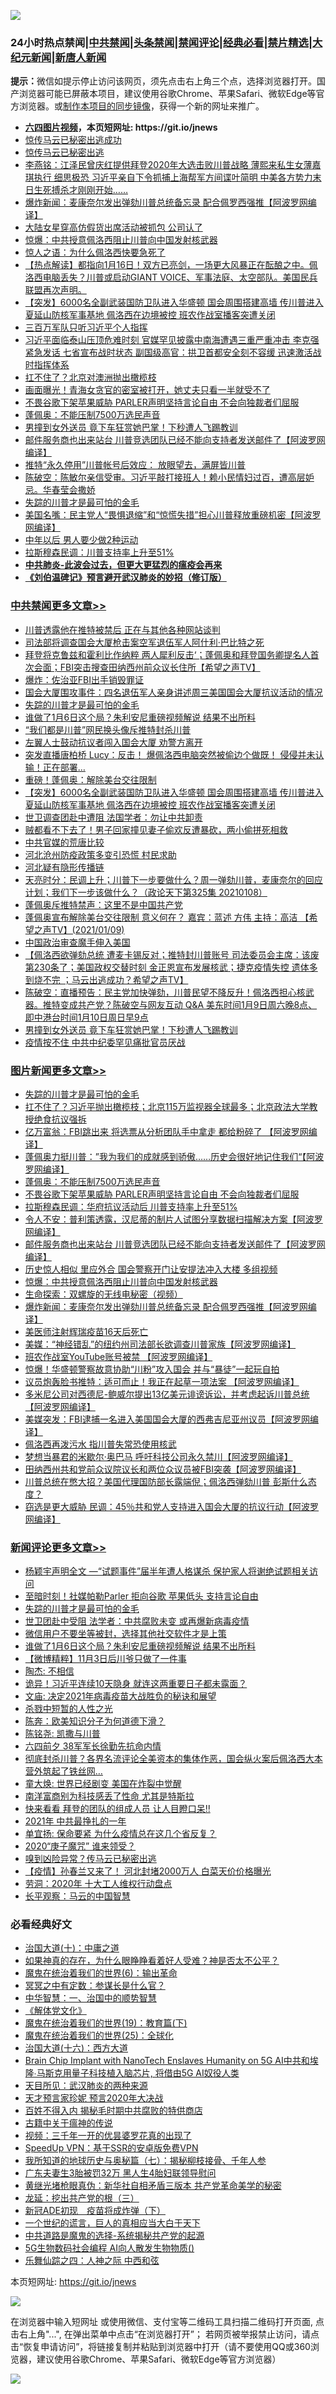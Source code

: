 ![](https://raw.githubusercontent.com/fqnews/bnews/master/64photo/fqnews-qr.jpg)

<div id="tt">
<h3>24小时热点禁闻|<a href="#%E4%B8%AD%E5%85%B1%E7%A6%81%E9%97%BB%E6%9B%B4%E5%A4%9A%E6%96%87%E7%AB%A0">中共禁闻</a>|<a href="#%E5%9B%BE%E7%89%87%E6%96%B0%E9%97%BB%E6%9B%B4%E5%A4%9A%E6%96%87%E7%AB%A0">头条禁闻</a>|<a href="#%E6%96%B0%E9%97%BB%E8%AF%84%E8%AE%BA%E6%9B%B4%E5%A4%9A%E6%96%87%E7%AB%A0">禁闻评论|<a href="#%E5%BF%85%E7%9C%8B%E7%BB%8F%E5%85%B8%E5%A5%BD%E6%96%87">经典必看|<a href="/video.md#%E7%A6%81%E7%89%87%E7%B2%BE%E9%80%89">禁片精选</a>|<a href="https://github.com/fqnews/djy/blob/master/gb/nf1351518.md#1">大纪元新闻</a>|<a href="https://github.com/fqnews/ntdtv/blob/master/gb/prog204.md#1">新唐人新闻</a></h3>
<div><b>提示：</b>微信如提示停止访问该网页，须先点击右上角三个点，选择浏览器打开。国产浏览器可能已屏蔽本项目，建议使用谷歌Chrome、苹果Safari、微软Edge等官方浏览器。或<a href="https://github.com/fqnews/bnews/blob/master/%E5%88%B6%E4%BD%9Cgit%E7%A6%81%E9%97%BB%E9%95%9C%E5%83%8F.md">制作本项目的同步镜像</a>，获得一个新的网址来推广。</div>
<ul>
<li><b><a href="http://d1.bdrive.tk/64.mp4" target="_blank">六四图片视频</a>，本页短网址: https://git.io/jnews</b></li>
<li><a href="/comments/20210109/1464231.md">惊传马云已秘密出逃成功</a></li>
<li><a href="/cbnews/20210109/1464302.md">惊传马云已秘密出逃</a></li>
<li><a href="/comments/20210109/1464227.md">李燕铭：江泽民曾庆红提供拜登2020年大选击败川普战略 薄熙来私生女薄嘉琪执行 细思极恐 习近平亲自下令抓捕上海帮军方间谍叶简明 中美各方势力末日生死搏杀才刚刚开始……</a></li>
<li><a href="/topimagenews/20210109/1464289.md">爆炸新闻：麦康奈尔发出弹劾川普总统备忘录 配合佩罗西强推【阿波罗网编译】</a></li>
<li><a href="/comments/20210109/1464258.md">大陆女星穿高仿假货出席活动被抓包 公司认了</a></li>
<li><a href="/comments/20210109/1464370.md">惊爆：中共授意佩洛西阻止川普向中国发射核武器</a></li>
<li><a href="/comments/20210110/1464533.md">惊人之语：为什么佩洛西快要急死了</a></li>
<li><a href="/cbnews/20210109/1464445.md">【热点解读】都指向1月16日！双方已亮剑，一场更大风暴正在酝酿之中。佩洛西电脑丢失？川普或启动GIANT VOICE、军事法庭、太空部队。美国民兵联盟再次声明。</a></li>
<li><a href="/cbnews/20210110/1464686.md">【突发】6000名全副武装国防卫队进入华盛顿  国会周围搭建高墙  传川普进入夏延山防核军事基地 佩洛西在边境被控  班农作战室播客突遭关闭</a></li>
<li><a href="/ssgc/20210109/1464235.md">三百万军队只听习近平个人指挥</a></li>
<li><a href="/comments/20210110/1464505.md">习近平面临泰山压顶危难时刻 官媒罕见披露中南海遭遇三重严重冲击 李克强紧急发话 七省宣布战时状态 副国级高官：拱卫首都安全刻不容缓 迅速激活战时指挥体系</a></li>
<li><a href="/worldnews/20210109/1464293.md">扛不住了？北京对澳洲抛出橄榄枝</a></li>
<li><a href="/cnnews/20210110/1464737.md">画面曝光！青海女贪官的密室被打开，她丈夫只看一半就受不了</a></li>
<li><a href="/topimagenews/20210110/1464540.md">不畏谷歌下架苹果威胁 PARLER声明坚持言论自由 不会向独裁者们屈服</a></li>
<li><a href="/topimagenews/20210110/1464585.md">蓬佩奥：不能压制7500万选民声音</a></li>
<li><a href="/cbnews/20210110/1464562.md">男撞到女外送员 竟下车狂赏她巴掌！下秒遭人飞踢教训</a></li>
<li><a href="/topimagenews/20210109/1464393.md">邮件服务商也出来站台 川普竞选团队已经不能向支持者发送邮件了【阿波罗网编译】</a></li>
<li><a href="/comments/20210109/1464408.md">推特“永久停用”川普帐号后效应： 放眼望去，满屏皆川普</a></li>
<li><a href="/cbnews/20210109/1464345.md">陈破空：陈敏尔亲信受审。习近平敲打接班人！赖小民情妇过百，遭高层妒忌。华春莹会撒娇</a></li>
<li><a href="/comments/20210110/1464812.md">失踪的川普才是最可怕的金毛</a></li>
<li><a href="/cnnews/20210109/1464442.md">美国名嘴：民主党人“畏惧退缩”和“惊慌失措”担心川普释放重磅机密【阿波罗网编译】</a></li>
<li><a href="/lifebaike/20210109/1464282.md">中年以后 男人要少做2种运动</a></li>
<li><a href="/comments/20210110/1464483.md">拉斯穆森民调：川普支持率上升至51%</a></li>
<li><b><a href="/comments/20200211/1275071.md" target="_blank">中共肺炎-此波会过去，但更大更猛烈的瘟疫会再来</a></b></li>
<li><b><a href="/comments/20200207/1272816.md" target="_blank">《刘伯温碑记》预言避开武汉肺炎的妙招（修订版）</a></b></li>
</ul>
</div>

<div class="catlist">
<h3><a href="/cbnews/" target="_blank">中共禁闻</a><span><a href="/cbnews/" target="_blank" rel="nofollow">更多文章>></a></span></h3>
<ul>
<li><a href="/cbnews/20210110/1464821.md" target="_blank">川普透露他在推特被禁后 正在与其他各种网站谈判</a></li>
<li><a href="/cbnews/20210110/1464819.md" target="_blank">司法部将调查国会大厦枪击案空军退伍军人阿什利·巴比特之死</a></li>
<li><a href="/cbnews/20210110/1464818.md" target="_blank">拜登将克鲁兹和霍利比作纳粹 两人犀利反击‘；蓬佩奥和拜登国务卿提名人首次会面；FBI突击搜查田纳西州前众议长住所【希望之声TV】</a></li>
<li><a href="/cbnews/20210110/1464817.md" target="_blank">爆炸：佐治亚FBI出手销毁罪证</a></li>
<li><a href="/cbnews/20210110/1464814.md" target="_blank">国会大厦围攻事件：四名退伍军人亲身讲述周三美国国会大厦抗议活动的情况</a></li>
<li><a href="/comments/20210110/1464812.md" target="_blank">失踪的川普才是最可怕的金毛</a></li>
<li><a href="/comments/20210110/1464808.md" target="_blank">谁做了1月6日这个局？朱利安尼重磅视频解说 结果不出所料</a></li>
<li><a href="/cbnews/20210110/1464800.md" target="_blank">“我们都是川普”网民换头像斥推特封杀川普</a></li>
<li><a href="/cbnews/20210110/1464799.md" target="_blank">左翼人士鼓动抗议者闯入国会大厦 劝警方离开</a></li>
<li><a href="/cbnews/20210110/1464750.md" target="_blank">突发直播唐柏桥 Lucy：反击！ 爆佩洛西电脑突然被偷边个做既！ 侵侵并未认输！正在部署&#8230;</a></li>
<li><a href="/cbnews/20210110/1464742.md" target="_blank">重磅！蓬佩奥：解除美台交往限制</a></li>
<li><a href="/cbnews/20210110/1464686.md" target="_blank">【突发】6000名全副武装国防卫队进入华盛顿  国会周围搭建高墙  传川普进入夏延山防核军事基地 佩洛西在边境被控  班农作战室播客突遭关闭</a></li>
<li><a href="/cbnews/20210110/1464714.md" target="_blank">世卫调查团赴中遭阻 法国学者：勿让中共卸责</a></li>
<li><a href="/cbnews/20210110/1464713.md" target="_blank">贼都看不下去了！男子回家撞见妻子偷欢反遭暴砍，两小偷拼死相救</a></li>
<li><a href="/cbnews/20210110/1464712.md" target="_blank">中共官媒的荒唐比较</a></li>
<li><a href="/cbnews/20210110/1464711.md" target="_blank">河北沧州防疫政策多变引恐慌 村民求助</a></li>
<li><a href="/cbnews/20210110/1464667.md" target="_blank">河北疑有隐形传播链</a></li>
<li><a href="/cbnews/20210110/1464666.md" target="_blank">天亮时分：民调上升；川普下一步要做什么？周一弹劾川普，麦康奈尔的回应计划；我们下一步该做什么？（政论天下第325集 20210108）</a></li>
<li><a href="/cbnews/20210110/1464650.md" target="_blank">蓬佩奥斥推特禁声：这里不是中国共产党</a></li>
<li><a href="/cbnews/20210110/1464620.md" target="_blank">蓬佩奥宣布解除美台交往限制 意义何在？ 嘉宾：蓝述 方伟 主持：高洁 【希望之声TV】(2021/01/09)</a></li>
<li><a href="/cbnews/20210110/1464586.md" target="_blank">中国政治审查魔手伸入美国</a></li>
<li><a href="/cbnews/20210110/1464584.md" target="_blank">【佩洛西欲弹劾总统  遭麦卡锡反对；推特封川普账号  司法委员会主席：该废第230条了；美国政权交替时刻 金正恩宣布发展核武；捷克疫情失控 遗体多到烧不完 ；马云出逃成功？希望之声TV】</a></li>
<li><a href="/cbnews/20210110/1464573.md" target="_blank">陈破空：直播预告：民主党加快弹劾，川普民望不降反升！佩洛西担心核武器。推特变成共产党？陈破空与网友互动 Q&amp;A 美东时间1月9日周六晚8点、即中港台时间1月10日周日早9点</a></li>
<li><a href="/cbnews/20210110/1464562.md" target="_blank">男撞到女外送员 竟下车狂赏她巴掌！下秒遭人飞踢教训</a></li>
<li><a href="/cbnews/20210110/1464541.md" target="_blank">疫情按不住 中共中纪委罕见痛批官员厌战</a></li>

</ul>
</div>
<div class="catlist">
<h3><a href="/topimagenews/" target="_blank">图片新闻</a><span><a href="/topimagenews/" target="_blank" rel="nofollow">更多文章>></a></span></h3>
<ul>
<li><a href="/comments/20210110/1464812.md" target="_blank">失踪的川普才是最可怕的金毛</a></li>
<li><a href="/topimagenews/20210110/1464794.md" target="_blank">扛不住了？习近平抛出橄榄枝；北京115万监视器全球最多；北京政法大学教授绝食抗议强拆</a></li>
<li><a href="/topimagenews/20210110/1464779.md" target="_blank">亿万富翁：FBI跳出来 将选票从分析团队手中拿走 都给粉碎了 【阿波罗网编译】</a></li>
<li><a href="/topimagenews/20210110/1464749.md" target="_blank">蓬佩奥力挺川普：&#8221;我为我们的成就感到骄傲&#8230;&#8230;历史会很好地记住我们“【阿波罗网编译】</a></li>
<li><a href="/topimagenews/20210110/1464585.md" target="_blank">蓬佩奥：不能压制7500万选民声音</a></li>
<li><a href="/topimagenews/20210110/1464540.md" target="_blank">不畏谷歌下架苹果威胁 PARLER声明坚持言论自由 不会向独裁者们屈服</a></li>
<li><a href="/topimagenews/20210110/1464537.md" target="_blank">拉斯穆森民调：华府抗议活动后 川普支持率上升至51%</a></li>
<li><a href="/topimagenews/20210110/1464511.md" target="_blank">令人不安：普利策透露，汉尼蒂的制片人试图分享数据扫描解决方案【阿波罗网编译】</a></li>
<li><a href="/topimagenews/20210109/1464393.md" target="_blank">邮件服务商也出来站台 川普竞选团队已经不能向支持者发送邮件了【阿波罗网编译】</a></li>
<li><a href="/topimagenews/20210109/1464373.md" target="_blank">历史惊人相似 里应外合 国会警察开门让安提法冲入大楼 多组视频</a></li>
<li><a href="/comments/20210109/1464370.md" target="_blank">惊爆：中共授意佩洛西阻止川普向中国发射核武器</a></li>
<li><a href="/comments/20210109/1464320.md" target="_blank">生命探索：双螺旋的无线电秘密（视频）</a></li>
<li><a href="/topimagenews/20210109/1464289.md" target="_blank">爆炸新闻：麦康奈尔发出弹劾川普总统备忘录 配合佩罗西强推【阿波罗网编译】</a></li>
<li><a href="/topimagenews/20210109/1464283.md" target="_blank">美医师注射辉瑞疫苗16天后死亡</a></li>
<li><a href="/topimagenews/20210109/1464243.md" target="_blank">美媒：“神经错乱”的纽约州司法部长欲调查川普家族【阿波罗网编译】</a></li>
<li><a href="/topimagenews/20210109/1464175.md" target="_blank">班农作战室YouTube账号被禁 【阿波罗网编译】</a></li>
<li><a href="/topimagenews/20210109/1464146.md" target="_blank">惊爆！华盛顿警察故意协助“川粉”攻入国会 并与“暴徒”一起玩自拍</a></li>
<li><a href="/topimagenews/20210109/1464145.md" target="_blank">议员炮轰脸书推特：适可而止！我正在起草一项法案 【阿波罗网编译】</a></li>
<li><a href="/topimagenews/20210109/1464059.md" target="_blank">多米尼公司对西德尼-鲍威尔提出13亿美元诽谤诉讼，并考虑起诉川普总统【阿波罗网编译】</a></li>
<li><a href="/topimagenews/20210109/1464046.md" target="_blank">美媒突发：FBI逮捕一名进入美国国会大厦的西弗吉尼亚州议员【阿波罗网编译】</a></li>
<li><a href="/topimagenews/20210109/1463974.md" target="_blank">佩洛西再泼污水 指川普失常恐使用核武</a></li>
<li><a href="/topimagenews/20210109/1463952.md" target="_blank">梦想当暴君的米歇尔·奥巴马 呼吁科技公司永久禁川【阿波罗网编译】</a></li>
<li><a href="/topimagenews/20210109/1463924.md" target="_blank">田纳西州共和党前众议院议长和两位众议员被FBI突袭【阿波罗网编译】</a></li>
<li><a href="/topimagenews/20210109/1463899.md" target="_blank">川普总统在憋大招？美国代理国防部长露端倪；佩洛西弹劾川普 彭斯什么态度？</a></li>
<li><a href="/topimagenews/20210109/1463888.md" target="_blank">窃选是更大威胁 民调：45％共和党人支持进入国会大厦的抗议行动【阿波罗网编译】</a></li>

</ul>
</div>
<div class="catlist">
<h3><a href="/comments/" target="_blank">新闻评论</a><span><a href="/comments/" target="_blank" rel="nofollow">更多文章>></a></span></h3>
<ul>
<li><a href="/comments/20210110/1464833.md" target="_blank">杨颖宇声明全文 —“试题事件”届半年遭人格谋杀 保护家人将谢绝试题相关访问</a></li>
<li><a href="/comments/20210110/1464830.md" target="_blank">至暗时刻！社媒帕勒Parler 拒向谷歌 苹果低头 支持言论自由</a></li>
<li><a href="/comments/20210110/1464812.md" target="_blank">失踪的川普才是最可怕的金毛</a></li>
<li><a href="/comments/20210110/1464811.md" target="_blank">世卫团赴中受阻 法学者：中共腐败未变 或再爆新病毒疫情</a></li>
<li><a href="/comments/20210110/1464810.md" target="_blank">微信用户不要坐等被封，选择其他社交软件才是上策</a></li>
<li><a href="/comments/20210110/1464808.md" target="_blank">谁做了1月6日这个局？朱利安尼重磅视频解说 结果不出所料</a></li>
<li><a href="/comments/20210110/1464806.md" target="_blank">【微博精粹】11月3日后川爷只做了一件事</a></li>
<li><a href="/comments/20210110/1464785.md" target="_blank">陶杰: 不相信</a></li>
<li><a href="/comments/20210110/1464782.md" target="_blank">诡异！习近平连续10天隐身 就连这两重要日子都未露面？</a></li>
<li><a href="/comments/20210110/1464762.md" target="_blank">文庙: 决定2021年病毒疫苗大战胜负的秘诀和展望</a></li>
<li><a href="/comments/20210110/1464730.md" target="_blank">杀戮中短暂的人性之光</a></li>
<li><a href="/comments/20210110/1464728.md" target="_blank">陈奔：欧美知识分子为何道德下滑？</a></li>
<li><a href="/comments/20210110/1464727.md" target="_blank">陈铭尧: 凯撒与川普</a></li>
<li><a href="/comments/20210110/1464725.md" target="_blank">六四前夕 38军军长徐勤先抗命内情</a></li>
<li><a href="/comments/20210110/1464489.md" target="_blank">彻底封杀川普？各界名流评论全美资本的集体作恶，国会纵火案后佩洛西大本营外筑起了铁丝网…</a></li>
<li><a href="/comments/20210110/1464675.md" target="_blank">童大焕: 世界已经剧变 美国在炸裂中觉醒</a></li>
<li><a href="/comments/20210110/1464674.md" target="_blank">南洋富商别为科技感丢了性命 尤其是特斯拉</a></li>
<li><a href="/comments/20210110/1464673.md" target="_blank">快来看看 拜登的团队的组成人员 让人目瞪口呆‼️</a></li>
<li><a href="/comments/20210110/1464672.md" target="_blank">2021年 中共最挣扎的一年</a></li>
<li><a href="/comments/20210110/1464671.md" target="_blank">单宜扬: 保命要紧 为什么疫情总在这几个省反复？</a></li>
<li><a href="/comments/20210110/1464660.md" target="_blank">2020“庚子魔咒” 谁来领受？</a></li>
<li><a href="/comments/20210110/1464659.md" target="_blank">嗅到凶险异常？传马云已秘密出逃</a></li>
<li><a href="/comments/20210110/1464658.md" target="_blank">【疫情】孙春兰又来了！ 河北封堵2000万人 白菜天价价格曝光</a></li>
<li><a href="/comments/20210110/1464641.md" target="_blank">劳洞：2020年 十大工人维权行动盘点</a></li>
<li><a href="/comments/20210110/1464640.md" target="_blank">长平观察：马云的中国智慧</a></li>

</ul>
</div>

<div class="catlist">
<h3>必看经典好文</h3>
<ul>
<li><a href="/cbnews/20180316/915423.md" target="_blank">治国大道(十)：中庸之道</a></li>
<li><a href="/comments/20200623/1346844.md" target="_blank">如果神真的存在，为什么眼睁睁看着好人受难？神是否太不公平？</a></li>
<li><a href="/topimagenews/20180524/947358.md" target="_blank">魔鬼在统治着我们的世界(6)：输出革命</a></li>
<li><a href="/tculture/20200812/1378929.md" target="_blank">冥冥之中有定数：参谋长是什么官？</a></li>
<li><a href="/comments/20200605/1340202.md" target="_blank">中华智慧：一、治国中的顺势智慧</a></li>
<li><a href="/bookwiki/20130610/138400.md" target="_blank">《解体党文化》</a></li>
<li><a href="/comments/20180716/972458.md" target="_blank">魔鬼在统治着我们的世界(19)：教育篇(下)</a></li>
<li><a href="/comments/20181017/1014654.md" target="_blank">魔鬼在统治着我们的世界(25)：全球化</a></li>
<li><a href="/comments/20201110/1428663.md" target="_blank">治国大道(十六)：西方大道</a></li>
<li><a href="/comments/20200901/1451956.md" target="_blank">Brain Chip Implant with NanoTech Enslaves Humanity on 5G AI中共和埃隆∙马斯克用量子科技植入脑芯片, 将借由5G AI奴役人类</a></li>
<li><a href="/comments/20200816/1381123.md" target="_blank">天目所见：武汉肺炎的两种来源</a></li>
<li><a href="/topimagenews/20200513/1327828.md" target="_blank">天才预言家珍妮 预言2020年大决战</a></li>
<li><a href="/lifebaike/20200711/1358994.md" target="_blank">百姓不得入内 揭秘毛时期中共腐败的特供商店</a></li>
<li><a href="/ccpdope/20200531/1337409.md" target="_blank">古籍中关于瘟神的传说</a></li>
<li><a href="/aomi/qiwen/20151223/484507.md" target="_blank">视频：三千年一开的优昙婆罗花真的出现了</a></li>
<li><a href="/cbnews/20191226/1241739.md" target="_blank">SpeedUp VPN：基于SSR的安卓版免费VPN</a></li>
<li><a href="/topimagenews/20171210/868397.md" target="_blank">我所知道的地球历史与奥秘篇（七）：揭秘柳枝接骨、千年人参</a></li>
<li><a href="/cbnews/20200611/1343037.md" target="_blank">广东夫妻生3胎被罚32万 黑人生4胎妇联领导慰问</a></li>
<li><a href="/lifebaike/20180921/1001174.md" target="_blank">黄继光堵枪眼真伪：新华社自相矛盾三版本 共产党革命美学的秘密</a></li>
<li><a href="/comments/20200929/1405201.md" target="_blank">龙延：挖出共产党的根（三）</a></li>
<li><a href="/headline/20200908/1392940.md" target="_blank">新冠ADE初现　疫苗将成炸弹（下）</a></li>
<li><a href="/comments/20200621/1348067.md" target="_blank">一个世纪的谎言，巨人的真相应当大白于天下</a></li>
<li><a href="/comments/20181209/1044543.md" target="_blank">中共道路是魔鬼的选择-系统揭秘共产党的起源</a></li>
<li><a href="/topimagenews/20200527/1335347.md" target="_blank">5G生物数码社会编程 AI向人散发生物物质()</a></li>
<li><a href="/tculture/20190101/791144.md" target="_blank">乐舞仙踪之四：人神之际 中西和弦</a></li>

</ul>
</div>

本页短网址: https://git.io/jnews

![](https://raw.githubusercontent.com/fqnews/bnews/master/64photo/fqnews-qr.jpg)

在浏览器中输入短网址 或使用微信、支付宝等二维码工具扫描二维码打开页面, 点击右上角"...", 在弹出菜单中点击“在浏览器打开”； 若网页被举报禁止访问，请点击“恢复申请访问”，将链接复制并粘贴到浏览器中打开（请不要使用QQ或360浏览器，建议使用谷歌Chrome、苹果Safari、微软Edge等官方浏览器）

![](https://raw.githubusercontent.com/fqnews/bnews/master/64photo/wx.jpg)